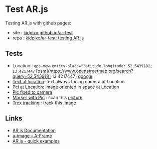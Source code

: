 # Test AR.js

Testing AR.js with github pages:

- site : [kidpixo.github.io/ar-test](https://kidpixo.github.io/ar-test/)
- repo : [kidpixo/ar-test: testing AR.js](https://github.com/kidpixo/ar-test)

## Tests

- Location : `gps-new-entity-place="latitude,longitude: 52.5439181; 13.4217447` [osm](https://www.openstreetmap.org/search?query=52.5439181 13.4217447) [google](https://www.google.com/maps/place/52.5439181,13.4217447)
- [Text at location](location.html): text always facing camera at Location
- [Pci at Location](location_pic.html): image oriented in space at Location  
- [Pic fixed to camera](test-img.html)
- [Marker with Pic](marker_pic.html) : scan this [picture](images/hiro.png)
- [Trex tracking](tracking_trex.html) : track this [image](https://raw.githubusercontent.com/AR-js-org/AR.js/master/aframe/examples/image-tracking/nft/trex-image-big.jpeg)

## Links 

- [AR.js Documentation](https://ar-js-org.github.io/AR.js-Docs/)
- [a-image – A-Frame](https://aframe.io/docs/1.0.0/primitives/a-image.html)
- [AR.js - quick examples](https://ar-js-org.github.io/AR.js/)


